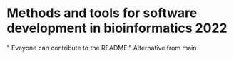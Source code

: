 # Methods and tools for software development in bioinformatics 2022
" Eveyone can contribute to the README." 
Alternative from main 
